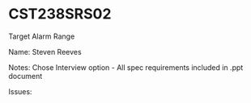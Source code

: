 # CST238SRS02
Target Alarm Range

Name: Steven Reeves

Notes: Chose Interview option - All spec requirements included in .ppt document

Issues: 
